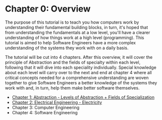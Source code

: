 # Chapter 0: Overview

The purpose of this tutorial is to teach you how computers work by understanding their fundamental building blocks, in turn, it's hoped that from understanding the fundamentals at a low level, you'll have a clearer understanding of how things work at a high level (programming). This tutorial is aimed to help Software Engineers have a more complex understanding of the systems they work with on a daily basis.

The tutorial will be cut into 4 chapters. After this overview, it will cover the principle of Abstraction and the fields of specialty within each level, following that it will dive into each speciality individually. Special knowledge about each level will carry over to the next and end at chapter 4 where all critical concepts needed for a comprehensive understanding are woven together to give Software Engineers a better knowledge of the systems they work with and, in turn, help them make better software themselves.

* [Chapter 1: Abstraction - Levels of Abstraction + Fields of Specialization](https://github.com/joehawkens/computing/blob/main/CHAPTER-1.md)
* [Chapter 2: Electrical Engineering - Electricity](https://github.com/joehawkens/computing/blob/main/CHAPTER-2.md)
* Chapter 3: Computer Engineering
* Chapter 4: Software Engineering
